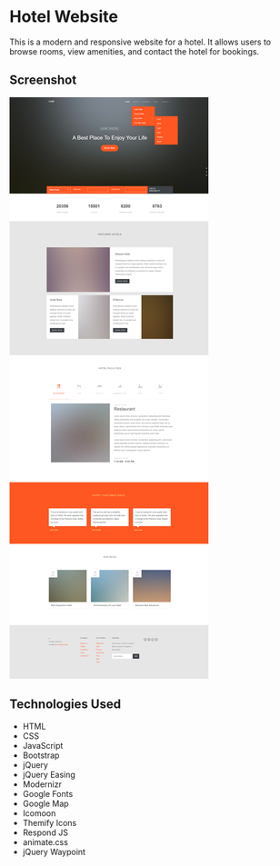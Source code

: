 # Hotel Website

This is a modern and responsive website for a hotel. It allows users to browse rooms, view amenities, and contact the hotel for bookings.

## Screenshot

![Screenshot of the hotel website](images/screenshot_1.png)

## Technologies Used

- HTML
- CSS
- JavaScript
- Bootstrap
- jQuery
- jQuery Easing
- Modernizr
- Google Fonts
- Google Map
- Icomoon
- Themify Icons
- Respond JS
- animate.css
- jQuery Waypoint
